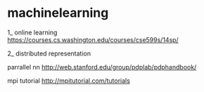 # machinelearning

1_ online learning
https://courses.cs.washington.edu/courses/cse599s/14sp/


2_ distributed representation


parrallel nn
http://web.stanford.edu/group/pdplab/pdphandbook/

mpi tutorial
http://mpitutorial.com/tutorials
